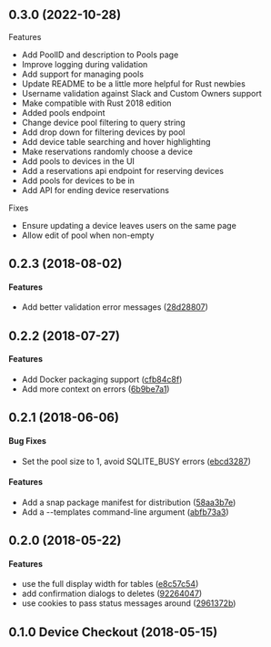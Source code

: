 <a name="0.3.0"></a>
## 0.3.0 (2022-10-28)

Features
* Add PoolID and description to Pools page
* Improve logging during validation
* Add support for managing pools
* Update README to be a little more helpful for Rust newbies
* Username validation against Slack and Custom Owners support
* Make compatible with Rust 2018 edition
* Added pools endpoint
* Change device pool filtering to query string
* Add drop down for filtering devices by pool
* Add device table searching and hover highlighting
* Make reservations randomly choose a device
* Add pools to devices in the UI
* Add a reservations api endpoint for reserving devices
* Add pools for devices to be in
* Add API for ending device reservations

Fixes
* Ensure updating a device leaves users on the same page
* Allow edit of pool when non-empty

<a name="0.2.3"></a>
## 0.2.3 (2018-08-02)


#### Features

*   Add better validation error messages ([28d28807](https://github.com/tismith/device-checkout-rs/commit/28d288072a14711143d99d972a6ae100c1ceb4ea))



<a name="0.2.2"></a>
## 0.2.2 (2018-07-27)


#### Features

*   Add Docker packaging support ([cfb84c8f](https://github.com/tismith/device-checkout-rs/commit/cfb84c8fdad8ca2a092a22536d8f1a360343ff3e))
*   Add more context on errors ([6b9be7a1](https://github.com/tismith/device-checkout-rs/commit/6b9be7a16f66dcbd720655edd358bd5f8d805712))



<a name="0.2.1"></a>
## 0.2.1 (2018-06-06)


#### Bug Fixes

*   Set the pool size to 1, avoid SQLITE_BUSY errors ([ebcd3287](https://github.com/tismith/device-checkout-rs/commit/ebcd3287ba13200c6015e39e22ab9e7c79ed7841))

#### Features

*   Add a snap package manifest for distribution ([58aa3b7e](https://github.com/tismith/device-checkout-rs/commit/58aa3b7e418c42d9e2e65ef751bbb19c9bc70103))
*   Add a --templates command-line argument ([abfb73a3](https://github.com/tismith/device-checkout-rs/commit/abfb73a32a7258f733542aef90e115ad2a38ff66))



<a name="0.2.0"></a>
## 0.2.0 (2018-05-22)


#### Features

*   use the full display width for tables ([e8c57c54](https://github.com/tismith/device-checkout-rs/commit/e8c57c54c7bb13ed540f782c955f9df77b16e7de))
*   add confirmation dialogs to deletes ([92264047](https://github.com/tismith/device-checkout-rs/commit/922640477e6367a3f5e7c3cae7c9fd339de96cea))
*   use cookies to pass status messages around ([2961372b](https://github.com/tismith/device-checkout-rs/commit/2961372b54b503d38060ceeb0e0eb4fea9f3556d))



<a name="0.1.0"></a>
## 0.1.0 Device Checkout (2018-05-15)




